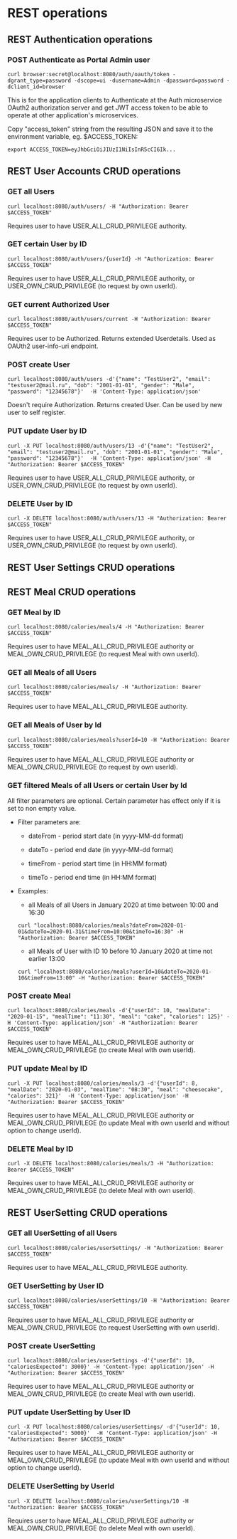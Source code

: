 # REST operations
## REST Authentication operations
### POST Authenticate as Portal Admin user
```curl browser:secret@localhost:8080/auth/oauth/token -dgrant_type=password -dscope=ui -dusername=Admin -dpassword=password -dclient_id=browser```

This is for the application clients to Authenticate at the Auth microservice OAuth2 authorization server and get JWT
 access token to be able to operate at other application's microservices.  

Copy "access_token" string from the resulting JSON and save it to the environment variable, eg.  $ACCESS_TOKEN:

```export ACCESS_TOKEN=eyJhbGciOiJIUzI1NiIsInR5cCI6Ik...```

## REST User Accounts CRUD operations
### GET all Users
```curl localhost:8080/auth/users/ -H "Authorization: Bearer $ACCESS_TOKEN"```

Requires user to have USER_ALL_CRUD_PRIVILEGE authority.

### GET certain User by ID 
```curl localhost:8080/auth/users/{userId} -H "Authorization: Bearer $ACCESS_TOKEN"```

Requires user to have USER_ALL_CRUD_PRIVILEGE authority, or USER_OWN_CRUD_PRIVILEGE (to request by own userId).

### GET current Authorized User 
```curl localhost:8080/auth/users/current -H "Authorization: Bearer $ACCESS_TOKEN"```

Requires user to be Authorized. Returns extended Userdetails. Used as OAUth2 user-info-uri endpoint.

### POST create User
```curl localhost:8080/auth/users -d'{"name": "TestUser2", "email": "testuser2@mail.ru", "dob": "2001-01-01", "gender": "Male", "password": "12345678"}'  -H 'Content-Type: application/json'```

Doesn't require Authorization. Returns created User. Can be used by new user to self register. 

### PUT update User by ID 
```curl -X PUT localhost:8080/auth/users/13 -d'{"name": "TestUser2", "email": "testuser2@mail.ru", "dob": "2001-01-01", "gender": "Male", "password": "12345678"}'  -H 'Content-Type: application/json' -H "Authorization: Bearer $ACCESS_TOKEN"```

Requires user to have USER_ALL_CRUD_PRIVILEGE authority, or USER_OWN_CRUD_PRIVILEGE (to request by own userId).

### DELETE User by ID 
```curl -X DELETE localhost:8080/auth/users/13 -H "Authorization: Bearer $ACCESS_TOKEN"```

Requires user to have USER_ALL_CRUD_PRIVILEGE authority, or USER_OWN_CRUD_PRIVILEGE (to request by own userId).

## REST User Settings CRUD operations

## REST Meal CRUD operations

### GET Meal by ID
```curl localhost:8080/calories/meals/4 -H "Authorization: Bearer $ACCESS_TOKEN"```

Requires user to have MEAL_ALL_CRUD_PRIVILEGE authority or MEAL_OWN_CRUD_PRIVILEGE (to request Meal with own userId).

### GET all Meals of all Users
```curl localhost:8080/calories/meals/ -H "Authorization: Bearer $ACCESS_TOKEN"```

Requires user to have MEAL_ALL_CRUD_PRIVILEGE authority.

### GET all Meals of User by Id
```curl localhost:8080/calories/meals?userId=10 -H "Authorization: Bearer $ACCESS_TOKEN"```

Requires user to have MEAL_ALL_CRUD_PRIVILEGE authority or MEAL_OWN_CRUD_PRIVILEGE (to request by own userId).

### GET filtered Meals of all Users or certain User by Id

All filter parameters are optional. Certain parameter has effect only if it is set to non empty value.
- Filter parameters are:
    - dateFrom - period start date (in yyyy-MM-dd format) 
    - dateTo - period end date (in yyyy-MM-dd format) 
 
    - timeFrom - period start time (in HH:MM format)
    - timeTo - period end time (in HH:MM format)
    
- Examples:
    - all Meals of all Users in January 2020 at time between 10:00 and 16:30
    
    ```curl "localhost:8080/calories/meals?dateFrom=2020-01-01&dateTo=2020-01-31&timeFrom=10:00&timeTo=16:30" -H "Authorization: Bearer $ACCESS_TOKEN"```
  
    - all Meals of User with ID 10 before 10 January 2020 at time not earlier 13:00
    
    ```curl "localhost:8080/calories/meals?userId=10&dateTo=2020-01-10&timeFrom=13:00" -H "Authorization: Bearer $ACCESS_TOKEN"```
  
### POST create Meal

```curl localhost:8080/calories/meals -d'{"userId": 10, "mealDate": "2020-01-15", "mealTime": "11:30", "meal": "cake", "calories": 125}' -H 'Content-Type: application/json' -H "Authorization: Bearer $ACCESS_TOKEN"```

Requires user to have MEAL_ALL_CRUD_PRIVILEGE authority or MEAL_OWN_CRUD_PRIVILEGE (to create Meal with own userId).

### PUT update Meal by ID 
```curl -X PUT localhost:8080/calories/meals/3 -d'{"userId": 8, "mealDate": "2020-01-03", "mealTime": "08:30", "meal": "cheesecake", "calories": 321}'  -H 'Content-Type: application/json' -H "Authorization: Bearer $ACCESS_TOKEN"```

Requires user to have MEAL_ALL_CRUD_PRIVILEGE authority or MEAL_OWN_CRUD_PRIVILEGE (to update Meal with own userId and without option to change userId).

### DELETE Meal by ID 
```curl -X DELETE localhost:8080/calories/meals/3 -H "Authorization: Bearer $ACCESS_TOKEN"```

Requires user to have MEAL_ALL_CRUD_PRIVILEGE authority or MEAL_OWN_CRUD_PRIVILEGE (to delete Meal with own userId).

## REST UserSetting CRUD operations

### GET all UserSetting of all Users
```curl localhost:8080/calories/userSettings/ -H "Authorization: Bearer $ACCESS_TOKEN"```

Requires user to have MEAL_ALL_CRUD_PRIVILEGE authority.

### GET UserSetting by User ID
```curl localhost:8080/calories/userSettings/10 -H "Authorization: Bearer $ACCESS_TOKEN"```

Requires user to have MEAL_ALL_CRUD_PRIVILEGE authority or MEAL_OWN_CRUD_PRIVILEGE (to request UserSetting with own userId).
  
### POST create UserSetting

```curl localhost:8080/calories/userSettings -d'{"userId": 10, "caloriesExpected": 3000}' -H 'Content-Type: application/json' -H "Authorization: Bearer $ACCESS_TOKEN"```

Requires user to have MEAL_ALL_CRUD_PRIVILEGE authority or MEAL_OWN_CRUD_PRIVILEGE (to create Meal with own userId).

### PUT update UserSetting by User ID 
```curl -X PUT localhost:8080/calories/userSettings/ -d'{"userId": 10, "caloriesExpected": 5000}'  -H 'Content-Type: application/json' -H "Authorization: Bearer $ACCESS_TOKEN"```

Requires user to have MEAL_ALL_CRUD_PRIVILEGE authority or MEAL_OWN_CRUD_PRIVILEGE (to update Meal with own userId and without option to change userId).

### DELETE UserSetting by UserId 
```curl -X DELETE localhost:8080/calories/userSettings/10 -H "Authorization: Bearer $ACCESS_TOKEN"```

Requires user to have MEAL_ALL_CRUD_PRIVILEGE authority or MEAL_OWN_CRUD_PRIVILEGE (to delete Meal with own userId).
